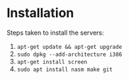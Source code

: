 # Installation

Steps taken to install the servers:

1. `apt-get update && apt-get upgrade`
2. `sudo dpkg --add-architecture i386`
3. `apt-get install screen`
4. `sudo apt install nasm make git`
